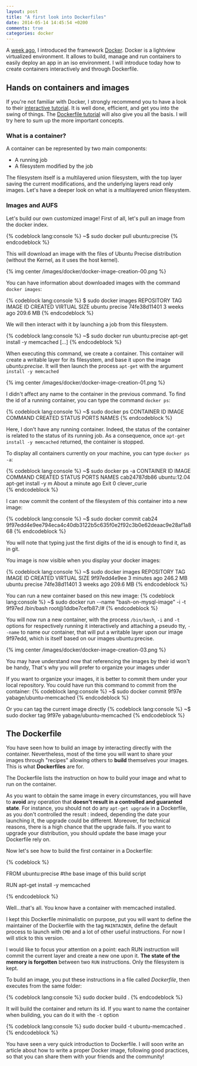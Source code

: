 ```yaml
---
layout: post
title: "A first look into Dockerfiles"
date: 2014-05-14 14:45:54 +0200
comments: true
categories: docker
---
```


A [week ago][docker-yabage-post], I introduced the framework [Docker][docker-site]. Docker is a lightview virtualized environment. It allows to build, manage and run containers to easily deploy an app in an iso environment.
I will introduce today how to create containers interactively and through Dockerfile.

<!-- More -->

Hands on containers and images
------------------------------

If you're not familiar with Docker, I strongly recommend you to have a look to their [interactive tutorial][docker-interactive-tutorial]. It is well done, efficient, and get you into the swing of things. The [Dockerfile tutorial][docker-dockerfile-tutorial] will also give you all the basis. I will try here to sum up the more important concepts.

### What is a container?

A container can be represented by two main components:

 - A running job
 - A filesystem modified by the job

The filesystem itself is a multilayered union filesystem, with the top layer saving the current modifications, and the underlying layers read only images. Let's have a deeper look on what is a multilayered union filesystem.

### Images and AUFS

Let's build our own customized image! First of all, let's pull an image from the docker index.

{% codeblock lang:console %}
~$ sudo docker pull ubuntu:precise
{% endcodeblock %}

This will download an image with the files of Ubuntu Precise distribution (without the Kernel, as it uses the host kernel).

{% img center /images/docker/docker-image-creation-00.png %}

You can have information about downloaded images with the command `docker images`:

{% codeblock lang:console %}
$ sudo docker images
REPOSITORY           TAG                 IMAGE ID            CREATED             VIRTUAL SIZE
ubuntu               precise             74fe38d11401        3 weeks ago         209.6 MB
{% endcodeblock %}

We will then interact with it by launching a job from this filesystem.

{% codeblock lang:console %}
~$ sudo docker run ubuntu:precise apt-get install -y memcached
[...]
{% endcodeblock %}

When executing this command, we create a container. This container will create a writable layer for its filesystem, and base it upon the image *ubuntu:precise*. It will then launch the process `apt-get` with the argument `install -y memcached`

{% img center /images/docker/docker-image-creation-01.png %}

I didn't affect any name to the container in the previous command. To find the id of a running container, you can type the command `docker ps`:

{% codeblock lang:console %}
~$ sudo docker ps
CONTAINER ID        IMAGE               COMMAND                CREATED              STATUS              PORTS               NAMES
{% endcodeblock %}

Here, I don't have any running container. Indeed, the status of the container is related to the status of its running job. As a consequence, once `apt-get install -y memcached` returned, the container is stopped.

To display all containers currently on your machine, you can type `docker ps -a`:

{% codeblock lang:console %}
~$ sudo docker ps -a
CONTAINER ID        IMAGE               COMMAND                CREATED              STATUS              PORTS               NAMES
cab24787db86        ubuntu:12.04        apt-get install -y m   About a minute ago   Exit 0                                  clever_curie  
{% endcodeblock %}

I can now commit the content of the filesystem of this container into a new image:

{% codeblock lang:console %}
~$ sudo docker commit cab24
9f97edd4e9ee794eca4c40db3122b5c635f0e2f92c3b0e62deaac9e28af1a868
{% endcodeblock %}

You will note that typing just the first digits of the id is enough to find it, as in git.

You image is now visible when you display your docker images:

{% codeblock lang:console %}
~$ sudo docker images
REPOSITORY           TAG                 IMAGE ID            CREATED             VIRTUAL SIZE
<none>               <none>              9f97edd4e9ee        3 minutes ago       246.2 MB
ubuntu               precise             74fe38d11401        3 weeks ago         209.6 MB
{% endcodeblock %}

You can run a new container based on this new image:
{% codeblock lang:console %}
~$ sudo docker run --name "bash-on-mysql-image" -i -t 9f97ed /bin/bash
root@1ddbe7cefb87:/#
{% endcodeblock %}

You will now run a new container, with the process `/bin/bash`, `-i` and `-t` options for respectively running it interactively and attaching a pseudo  tty, `--name` to name our container, that will put a writable layer upon our image 9f97edd, which is itself based on our images ubuntu:precise.

{% img center /images/docker/docker-image-creation-03.png %}

You may have understand now that referencing the images by their id won't be handy, That's why you will prefer to organize your images under 

If you want to organize your images, it is better to commit them under your local repository.
You could have run this command to commit from the container:
{% codeblock lang:console %}
~$ sudo docker commit 9f97e yabage/ubuntu-memcached
{% endcodeblock %}

Or you can tag the current image directly
{% codeblock lang:console %}
~$ sudo docker tag 9f97e yabage/ubuntu-memcached
{% endcodeblock %}

The Dockerfile
--------------

You have seen how to build an image by interacting directly with the container. Nevertheless, most of the time you will want to share your images through "recipes" allowing others to **build** themselves your images.
This is what **Dockerfiles** are for.

The Dockerfile lists the instruction on how to build your image and what to run on the container.

As you want to obtain the same image in every circumstances, you will have to **avoid** any operation that **doesn't result in a controlled and guaranted state**. For instance, you should not do any `apt-get upgrade` in a Dockerfile, as you don't controlled the result : indeed, depending the date your launching it, the upgrade could be different. Moreover, for technical reasons, there is a high chance that the upgrade fails. If you want to upgrade your distribution, you should update the base image your Dockerfile rely on.

Now let's see how to build the first container in a Dockerfile:

{% codeblock %}

FROM ubuntu:precise #the base image of this build script

RUN apt-get install -y memcached

{% endcodeblock %}

Well...that's all. You know have a container with memcached installed.

I kept this Dockerfile minimalistic on purpose, put you will want to define the maintainer of the Dockerfile with the tag `MAINTAINER`, define the default process to launch with `CMD` and a lot of other useful instructions.
For now I will stick to this version.

I would like to focus your attention on a point: each RUN instruction will commit the current layer and create a new one upon it. **The state of the memory is forgotten** between two `RUN` instructions. Only the filesystem is kept.

To build an image, you put these instructions in a file called *Dockerfile*, then executes from the same folder:

{% codeblock lang:console %}
sudo docker build .
{% endcodeblock %}

It will build the container and return its id. If you want to name the container when building, you can do it with the `-t` option

{% codeblock lang:console %}
sudo docker build -t ubuntu-memcached .
{% endcodeblock %}

You have seen a very quick introduction to Dockerfile. I will soon write an article about how to write a proper Docker image, following good practices, so that you can share them with your friends and the community!

[docker-yabage-post]: http://pierre-jean.baraud.fr/blog/2014/05/07/docker/
[docker-site]: http://docker.io
[docker-interactive-tutorial]: https://www.docker.io/gettingstarted/#
[docker-dockerfile-tutorial]: https://www.docker.io/learn/dockerfile/

